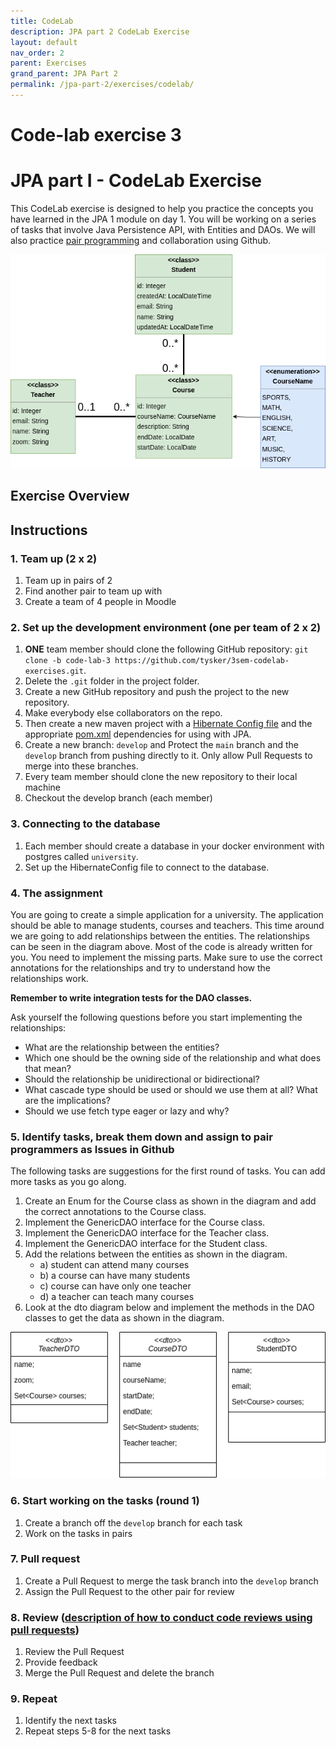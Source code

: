 ```yaml
---
title: CodeLab
description: JPA part 2 CodeLab Exercise
layout: default
nav_order: 2
parent: Exercises
grand_parent: JPA Part 2
permalink: /jpa-part-2/exercises/codelab/
---
```



# Code-lab exercise 3

# JPA part I - CodeLab Exercise

This CodeLab exercise is designed to help you practice the concepts you have learned in the JPA 1 module on day 1. You will be working on a series of tasks that involve Java Persistence API, with Entities and DAOs. We will also practice [pair programming](../../toolbox/sys/projectmanagement/pairprogramming.md) and collaboration using Github.

![codelab_school_exercise](codelab_school_exercise.drawio.png)

## Exercise Overview

## Instructions

### 1. Team up (2 x 2)

1. Team up in pairs of 2
2. Find another pair to team up with
3. Create a team of 4 people in Moodle

### 2. Set up the development environment (one per team of 2 x 2)


1. **ONE** team member should clone the following GitHub repository: `git clone -b code-lab-3 https://github.com/tysker/3sem-codelab-exercises.git`.
2. Delete the `.git` folder in the project folder.
3. Create a new GitHub repository and push the project to the new repository.
4. Make everybody else collaborators on the repo.
5. Then create a new maven project with a [Hibernate Config file](https://gist.github.com/tysker/74eac7ad0dc0d52c3af8e87907d487e7) and the appropriate [pom.xml](https://gist.github.com/tysker/312d237728d58c84533aae6cad661307) dependencies for using with JPA.
6. Create a new branch: `develop` and Protect the `main` branch and the `develop` branch from pushing directly to it. Only allow Pull Requests to merge into these branches.
7. Every team member should clone the new repository to their local machine
8. Checkout the develop branch (each member)

### 3. Connecting to the database

1. Each member should create a database in your docker environment with postgres called `university`.
2. Set up the HibernateConfig file to connect to the database.

### 4. The assignment

You are going to create a simple application for a university. The application should be able to manage students, courses and teachers. This time around we are going to add relationships between the entities. The relationships can be seen in the diagram above.
Most of the code is already written for you. You need to implement the missing parts. Make sure to use the correct annotations for the relationships and try to understand how the relationships work.

**Remember to write integration tests for the DAO classes.**

Ask yourself the following questions before you start implementing the relationships:
- What are the relationship between the entities?
- Which one should be the owning side of the relationship and what does that mean?
- Should the relationship be unidirectional or bidirectional?
- What cascade type should be used or should we use them at all? What are the implications?
- Should we use fetch type eager or lazy and why?

### 5. Identify tasks, break them down and assign to pair programmers as Issues in Github

The following tasks are suggestions for the first round of tasks. You can add more tasks as you go along.

1. Create an Enum for the Course class as shown in the diagram and add the correct annotations to the Course class.
2. Implement the GenericDAO interface for the Course class.
3. Implement the GenericDAO interface for the Teacher class.
4. Implement the GenericDAO interface for the Student class.
5. Add the relations between the entities as shown in the diagram.
   - a) student can attend many courses
   - b) a course can have many students
   - c) course can have only one teacher
   - d) a teacher can teach many courses
6. Look at the dto diagram below and implement the methods in the DAO classes to get the data as shown in the diagram.

![codelab_school_dto](codelab_school_dto.drawio.png)

### 6. Start working on the tasks (round 1)

1. Create a branch off the `develop` branch for each task
2. Work on the tasks in pairs

### 7. Pull request

1. Create a Pull Request to merge the task branch into the `develop` branch
2. Assign the Pull Request to the other pair for review

### 8. Review ([description of how to conduct code reviews using pull requests](../../toolbox/sys/projectmanagement/codereviews.md))

1. Review the Pull Request
2. Provide feedback
3. Merge the Pull Request and delete the branch

### 9. Repeat

1. Identify the next tasks
2. Repeat steps 5-8 for the next tasks